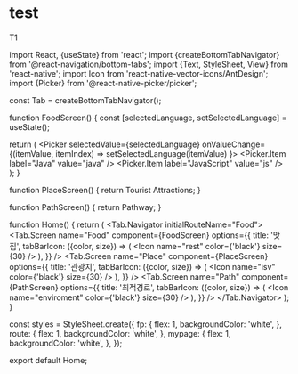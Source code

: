 # test
T1


import React, {useState} from 'react';
import {createBottomTabNavigator} from '@react-navigation/bottom-tabs';
import {Text, StyleSheet, View} from 'react-native';
import Icon from 'react-native-vector-icons/AntDesign';
import {Picker} from '@react-native-picker/picker';

const Tab = createBottomTabNavigator();

function FoodScreen() {
  const [selectedLanguage, setSelectedLanguage] = useState();

  return (
    <View style={styles.fp}>
      <Picker
        selectedValue={selectedLanguage}
        onValueChange={(itemValue, itemIndex) =>
          setSelectedLanguage(itemValue)
        }>
        <Picker.Item label="Java" value="java" />
        <Picker.Item label="JavaScript" value="js" />
      </Picker>
    </View>
  );
}

function PlaceScreen() {
  return <Text style={styles.fp}>Tourist Attractions</Text>;
}

function PathScreen() {
  return <Text style={styles.route}>Pathway</Text>;
}

function Home() {
  return (
    <Tab.Navigator initialRouteName="Food">
      <Tab.Screen
        name="Food"
        component={FoodScreen}
        options={{
          title: '맛집',
          tabBarIcon: ({color, size}) => (
            <Icon name="rest" color={'black'} size={30} />
          ),
        }}
      />
      <Tab.Screen
        name="Place"
        component={PlaceScreen}
        options={{
          title: '관광지',
          tabBarIcon: ({color, size}) => (
            <Icon name="isv" color={'black'} size={30} />
          ),
        }}
      />
      <Tab.Screen
        name="Path"
        component={PathScreen}
        options={{
          title: '최적경로',
          tabBarIcon: ({color, size}) => (
            <Icon name="enviroment" color={'black'} size={30} />
          ),
        }}
      />
    </Tab.Navigator>
  );
}

const styles = StyleSheet.create({
  fp: {
    flex: 1,
    backgroundColor: 'white',
  },
  route: {
    flex: 1,
    backgroundColor: 'white',
  },
  mypage: {
    flex: 1,
    backgroundColor: 'white',
  },
});

export default Home;
